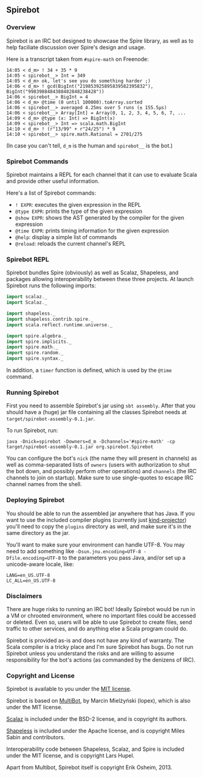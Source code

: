 ## Spirebot

### Overview

Spirebot is an IRC bot designed to showcase the Spire library, as well
as to help faciliate discussion over Spire's design and usage.

Here is a transcript taken from `#spire-math` on Freenode:

```
14:05 < d_m> ! 34 + 35 * 9
14:05 < spirebot__> Int = 349
14:05 < d_m> ok, let's see you do something harder ;)
14:06 < d_m> ! gcd(BigInt("219853925895839582395832"), BigInt("9983988484388482848238428"))
14:06 < spirebot__> BigInt = 4
14:06 < d_m> @time (0 until 100000).toArray.sorted
14:06 < spirebot__> averaged 4.25ms over 5 runs (± 155.5µs)
14:06 < spirebot__> Array[Int] = Array(0, 1, 2, 3, 4, 5, 6, 7, ...
14:09 < d_m> @type (x: Int) => BigInt(x)
14:09 < spirebot__> Int => scala.math.BigInt
14:10 < d_m> ! (r"13/99" + r"24/25") * 9
14:10 < spirebot__> spire.math.Rational = 2701/275
```

(In case you can't tell, `d_m` is the human and `spirebot__` is the bot.)

### Spirebot Commands

Spirebot maintains a REPL for each channel that it can use to evaluate Scala
and provide other useful information.

Here's a list of Spirebot commands:

* `! EXPR`: executes the given expression in the REPL
* `@type EXPR`: prints the type of the given expression
* `@show EXPR`: shows the AST generated by the compiler for the given expression
* `@time EXPR`: prints timing information for the given expression
* `@help`: display a simple list of commands
* `@reload`: reloads the current channel's REPL

### Spirebot REPL

Spirebot bundles Spire (obviously) as well as Scalaz, Shapeless, and
packages allowing interoperability between these three projects. At
launch Spirebot runs the following imports:

```scala
import scalaz._
import Scalaz._

import shapeless._
import shapeless.contrib.spire._
import scala.reflect.runtime.universe._

import spire.algebra._
import spire.implicits._
import spire.math._
import spire.random._
import spire.syntax._
```

In addition, a `timer` function is defined, which is used by the `@time`
command.

### Running Spirebot

First you need to assemble Spirebot's jar using `sbt assembly`. After
that you should have a (huge) jar file containing all the classes
Spirebot needs at `target/spirebot-assembly-0.1.jar`.

To run Spirebot, run:

```
java -Dnick=spirebot -Downers=d_m -Dchannels='#spire-math' -cp target/spirebot-assembly-0.1.jar org.spirebot.Spirebot
```

You can configure the bot's `nick` (the name they will present in channels) as
well as comma-separated lists of `owners` (users with authorization to shut
the bot down, and possibly perform other operations) and `channels` (the IRC
channels to join on startup). Make sure to use single-quotes to escape IRC
channel names from the shell.

### Deploying Spirebot

You should be able to run the assembled jar anywhere that has Java. If
you want to use the included compiler plugins (currently just
[kind-projector](https://github.com/non/kind-projector)) you'll need
to copy the `plugins` directory as well, and make sure it's in the
same directory as the jar.

You'll want to make sure your environment can handle UTF-8. You may need to
add something like `-Dsun.jnu.encoding=UTF-8 -Dfile.encoding=UTF-8` to the
parameters you pass Java, and/or set up a unicode-aware locale, like:

```
LANG=en_US.UTF-8
LC_ALL=en_US.UTF-8
```

### Disclaimers

There are huge risks to running an IRC bot! Ideally Spirebot would be run in a
VM or chrooted environment, where no important files could be accessed or
deleted. Even so, users will be able to use Spirebot to create files, send
traffic to other services, and do anything else a Scala program could do.

Spirebot is provided as-is and does not have any kind of warranty. The Scala
compiler is a tricky place and I'm sure Spirebot has bugs. Do not run Spirebot
unless you understand the risks and are willing to assume responsibility for
the bot's actions (as commanded by the denizens of IRC).

### Copyright and License

Spirebot is available to you under the
[MIT license](http://opensource.org/licenses/mit-license.php).

Spirebot is based on [MultiBot](https://github.com/lopex/multibot), by
Marcin Mielżyński (lopex), which is also under the MIT license.

[Scalaz](https://github.com/scalaz/scalaz) is included under the BSD-2
license, and is copyright its authors.

[Shapeless](https://github.com/milessabin/shapeless) is included under the
Apache license, and is copyright Miles Sabin and contributors.

Interoperability code between Shapeless, Scalaz, and Spire is included under
the MIT license, and is copyright Lars Hupel.

Apart from Multibot, Spirebot itself is copyright Erik Osheim, 2013.

